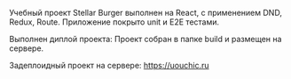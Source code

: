 Учебный проект Stellar Burger выполнен на React, с применением DND, Redux, Route.
Приложение покрыто unit и E2E тестами.

Выполнен диплой проекта:
Проект собран в папке build и размещен на сервере.

Задеплоидный проект на сервере: https://uouchic.ru
